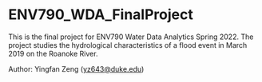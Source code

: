 # ENV790_WDA_FinalProject
This is the final project for ENV790 Water Data Analytics Spring 2022.
The project studies the hydrological characteristics of a flood event in March 2019 on the Roanoke River. 

Author: Yingfan Zeng (yz643@duke.edu)
